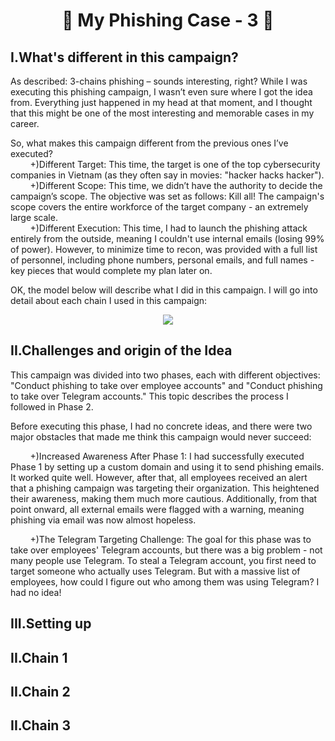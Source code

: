 <h1 align="center">🎣 My Phishing Case - 3 🎣</h1>   

## I.What's different in this campaign?

As described: 3-chains phishing – sounds interesting, right? While I was executing this phishing campaign, I wasn’t even sure where I got the idea from. Everything just happened in my head at that moment, and I thought that this might be one of the most interesting and memorable cases in my career.  

So, what makes this campaign different from the previous ones I’ve executed?   
&nbsp;&nbsp;&nbsp;&nbsp;&nbsp;&nbsp;&nbsp;&nbsp;+)Different Target: This time, the target is one of the top cybersecurity companies in Vietnam (as they often say in movies: "hacker hacks hacker").   
&nbsp;&nbsp;&nbsp;&nbsp;&nbsp;&nbsp;&nbsp;&nbsp;+)Different Scope: This time, we didn’t have the authority to decide the campaign’s scope. The objective was set as follows: Kill all! The campaign's scope covers the entire workforce of the target company - an extremely large scale.   
&nbsp;&nbsp;&nbsp;&nbsp;&nbsp;&nbsp;&nbsp;&nbsp;+)Different Execution: This time, I had to launch the phishing attack entirely from the outside, meaning I couldn't use internal emails (losing 99% of power). However, to minimize time to recon, was provided with a full list of personnel, including phone numbers, personal emails, and full names - key pieces that would complete my plan later on.   


OK, the model below will describe what I did in this campaign. I will go into detail about each chain I used in this campaign:  

<p align="center">
  <img src="https://github.com/user-attachments/assets/4c92d9b9-db16-41f3-aa0a-07a2ef37ce8e">
</p>

## II.Challenges and origin of the Idea  

This campaign was divided into two phases, each with different objectives: "Conduct phishing to take over employee accounts" and "Conduct phishing to take over Telegram accounts." This topic describes the process I followed in Phase 2.

Before executing this phase, I had no concrete ideas, and there were two major obstacles that made me think this campaign would never succeed:

&nbsp;&nbsp;&nbsp;&nbsp;&nbsp;&nbsp;&nbsp;&nbsp;+)Increased Awareness After Phase 1:
I had successfully executed Phase 1 by setting up a custom domain and using it to send phishing emails. It worked quite well. However, after that, all employees received an alert that a phishing campaign was targeting their organization. This heightened their awareness, making them much more cautious. Additionally, from that point onward, all external emails were flagged with a warning, meaning phishing via email was now almost hopeless.

&nbsp;&nbsp;&nbsp;&nbsp;&nbsp;&nbsp;&nbsp;&nbsp;+)The Telegram Targeting Challenge:
The goal for this phase was to take over employees' Telegram accounts, but there was a big problem - not many people use Telegram. To steal a Telegram account, you first need to target someone who actually uses Telegram. But with a massive list of employees, how could I figure out who among them was using Telegram? I had no idea!

## III.Setting up  
## II.Chain 1  

## II.Chain 2    

## II.Chain 3  
